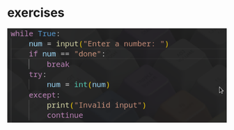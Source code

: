 # exercises
![banner](https://github.com/thecodereule/exercises/blob/baf05feac13af35c149d80bad1a4bc145298ca0d/image.png)



